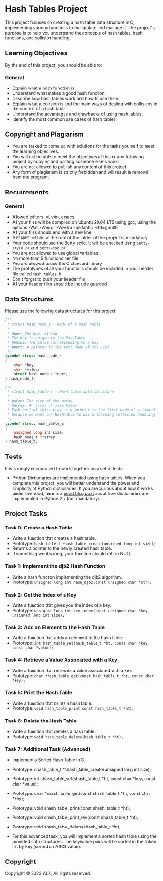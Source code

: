 # Hash Tables Project

This project focuses on creating a hash table data structure in C, implementing various functions to manipulate and manage it. The project's purpose is to help you understand the concepts of hash tables, hash functions, and collision handling.

## Learning Objectives

By the end of this project, you should be able to:

### General
- Explain what a hash function is.
- Understand what makes a good hash function.
- Describe how hash tables work and how to use them.
- Explain what a collision is and the main ways of dealing with collisions in the context of a hash table.
- Understand the advantages and drawbacks of using hash tables.
- Identify the most common use cases of hash tables.

## Copyright and Plagiarism

- You are tasked to come up with solutions for the tasks yourself to meet the learning objectives.
- You will not be able to meet the objectives of this or any following project by copying and pasting someone else's work.
- You are not allowed to publish any content of this project.
- Any form of plagiarism is strictly forbidden and will result in removal from the program.

## Requirements

### General
- Allowed editors: vi, vim, emacs
- All your files will be compiled on Ubuntu 20.04 LTS using gcc, using the options -Wall -Werror -Wextra -pedantic -std=gnu89
- All your files should end with a new line
- A `README.md` file, at the root of the folder of the project is mandatory
- Your code should use the Betty style. It will be checked using `betty-style.pl` and `betty-doc.pl`
- You are not allowed to use global variables
- No more than 5 functions per file
- You are allowed to use the C standard library
- The prototypes of all your functions should be included in your header file called `hash_tables.h`
- Don't forget to push your header file
- All your header files should be include guarded

## Data Structures

Please use the following data structures for this project:

```c
/**
 * struct hash_node_s - Node of a hash table
 *
 * @key: The key, string
 * The key is unique in the HashTable
 * @value: The value corresponding to a key
 * @next: A pointer to the next node of the List
 */
typedef struct hash_node_s
{
    char *key;
    char *value;
    struct hash_node_s *next;
} hash_node_t;

/**
 * struct hash_table_s - Hash table data structure
 *
 * @size: The size of the array
 * @array: An array of size @size
 * Each cell of this array is a pointer to the first node of a linked list,
 * because we want our HashTable to use a Chaining collision handling
 */
typedef struct hash_table_s
{
    unsigned long int size;
    hash_node_t **array;
} hash_table_t;
```

## Tests

It is strongly encouraged to work together on a set of tests.

- Python Dictionaries are implemented using hash tables. When you complete this project, you will better understand the power and simplicity of Python dictionaries. If you are curious about how it works under the hood, here is a [good blog post](#) about how dictionaries are implemented in Python 2.7 (not mandatory).

## Project Tasks

### Task 0: Create a Hash Table

- Write a function that creates a hash table.
- Prototype: `hash_table_t *hash_table_create(unsigned long int size);`
- Returns a pointer to the newly created hash table.
- If something went wrong, your function should return NULL.

### Task 1: Implement the djb2 Hash Function

- Write a hash function implementing the djb2 algorithm.
- Prototype: `unsigned long int hash_djb2(const unsigned char *str);`

### Task 2: Get the Index of a Key

- Write a function that gives you the index of a key.
- Prototype: `unsigned long int key_index(const unsigned char *key, unsigned long int size);`

### Task 3: Add an Element to the Hash Table

- Write a function that adds an element to the hash table.
- Prototype: `int hash_table_set(hash_table_t *ht, const char *key, const char *value);`

### Task 4: Retrieve a Value Associated with a Key

- Write a function that retrieves a value associated with a key.
- Prototype: `char *hash_table_get(const hash_table_t *ht, const char *key);`

### Task 5: Print the Hash Table

- Write a function that prints a hash table.
- Prototype: `void hash_table_print(const hash_table_t *ht);`

### Task 6: Delete the Hash Table

- Write a function that deletes a hash table.
- Prototype: `void hash_table_delete(hash_table_t *ht);`

### Task 7: Additional Task (Advanced)
- Implement a Sorted Hash Table in C

- Prototype: shash_table_t *shash_table_create(unsigned long int size);
- Prototype: int shash_table_set(shash_table_t *ht, const char *key, const char *value);
- Prototype: char *shash_table_get(const shash_table_t *ht, const char *key);
- Prototype: void shash_table_print(const shash_table_t *ht);
- Prototype: void shash_table_print_rev(const shash_table_t *ht);
- Prototype: void shash_table_delete(shash_table_t *ht);
- For this advanced task, you will implement a sorted hash table using the provided data structures. The key/value pairs will be sorted in the linked list by key (sorted on ASCII value).

## Copyright

Copyright © 2023 ALX, All rights reserved.
